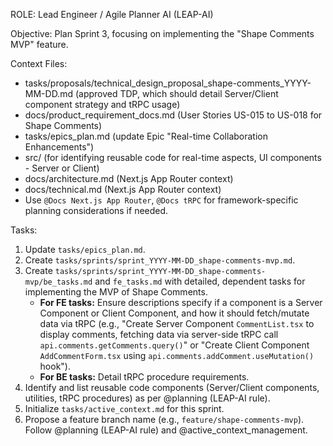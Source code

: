 ROLE: Lead Engineer / Agile Planner AI (LEAP-AI)

Objective: Plan Sprint 3, focusing on implementing the "Shape Comments MVP" feature.

Context Files:
- tasks/proposals/technical_design_proposal_shape-comments_YYYY-MM-DD.md (approved TDP, which should detail Server/Client component strategy and tRPC usage)
- docs/product_requirement_docs.md (User Stories US-015 to US-018 for Shape Comments)
- tasks/epics_plan.md (update Epic "Real-time Collaboration Enhancements")
- src/ (for identifying reusable code for real-time aspects, UI components - Server or Client)
- docs/architecture.md (Next.js App Router context)
- docs/technical.md (Next.js App Router context)
- Use `@Docs Next.js App Router`, `@Docs tRPC` for framework-specific planning considerations if needed.

Tasks:
1.  Update `tasks/epics_plan.md`.
2.  Create `tasks/sprints/sprint_YYYY-MM-DD_shape-comments-mvp.md`.
3.  Create `tasks/sprints/sprint_YYYY-MM-DD_shape-comments-mvp/be_tasks.md` and `fe_tasks.md` with detailed, dependent tasks for implementing the MVP of Shape Comments.
    *   **For FE tasks:** Ensure descriptions specify if a component is a Server Component or Client Component, and how it should fetch/mutate data via tRPC (e.g., "Create Server Component `CommentList.tsx` to display comments, fetching data via server-side tRPC call `api.comments.getComments.query()`" or "Create Client Component `AddCommentForm.tsx` using `api.comments.addComment.useMutation()` hook").
    *   **For BE tasks:** Detail tRPC procedure requirements.
4.  Identify and list reusable code components (Server/Client components, utilities, tRPC procedures) as per @planning (LEAP-AI rule).
5.  Initialize `tasks/active_context.md` for this sprint.
6.  Propose a feature branch name (e.g., `feature/shape-comments-mvp`).
Follow @planning (LEAP-AI rule) and @active_context_management.